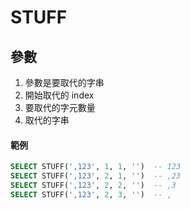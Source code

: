 # STUFF

## 參數

1. 參數是要取代的字串
1. 開始取代的 index
1. 要取代的字元數量
1. 取代的字串

#### 範例

```sql
SELECT STUFF(',123', 1, 1, '')  -- 123
SELECT STUFF(',123', 2, 1, '')  -- ,23
SELECT STUFF(',123', 2, 2, '')  -- ,3
SELECT STUFF(',123', 2, 3, '')  -- ,
```
